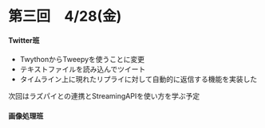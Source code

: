 # 第三回　4/28(金)

#### Twitter班
* TwythonからTweepyを使うことに変更
* テキストファイルを読み込んでツイート  
* タイムライン上に現れたリプライに対して自動的に返信する機能を実装した

次回はラズパイとの連携とStreamingAPIを使い方を学ぶ予定

#### 画像処理班

